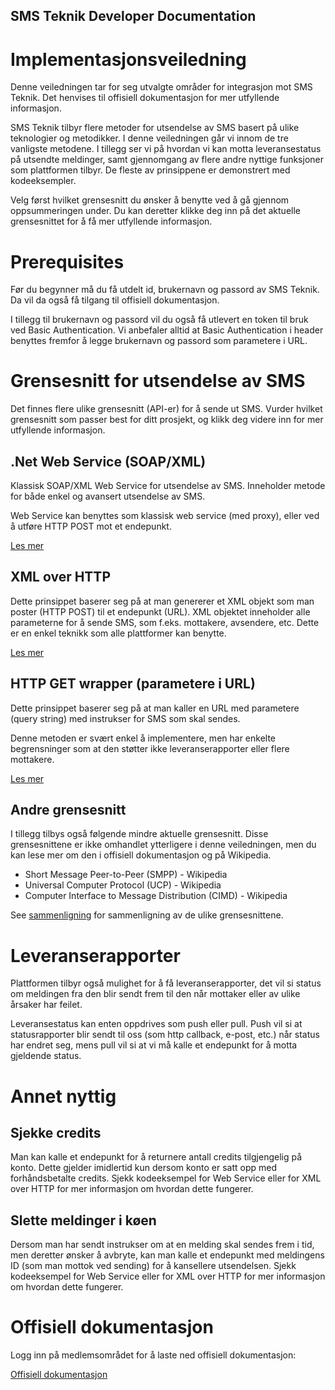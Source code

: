 ## SMS Teknik Developer Documentation

# Implementasjonsveiledning

Denne veiledningen tar for seg utvalgte områder for integrasjon mot SMS Teknik. Det henvises til offisiell dokumentasjon
for mer utfyllende informasjon.

SMS Teknik tilbyr flere metoder for utsendelse av SMS basert på ulike teknologier og metodikker. I denne veiledningen
går vi innom de tre vanligste metodene. I tillegg ser vi på hvordan vi kan motta leveransestatus på utsendte meldinger,
samt gjennomgang av flere andre nyttige funksjoner som plattformen tilbyr. De fleste av prinsippene er demonstrert med
kodeeksempler.

Velg først hvilket grensesnitt du ønsker å benytte ved å gå gjennom oppsummeringen under. Du kan deretter klikke deg inn
på det aktuelle grensesnittet for å få mer utfyllende informasjon.

# Prerequisites

Før du begynner må du få utdelt id, brukernavn og passord av SMS Teknik. Da vil da også få tilgang til offisiell
dokumentasjon.

I tillegg til brukernavn og passord vil du også få utlevert en token til bruk ved Basic Authentication. Vi anbefaler
alltid at Basic Authentication i header benyttes fremfor å legge brukernavn og passord som parametere i URL.

# Grensesnitt for utsendelse av SMS

Det finnes flere ulike grensesnitt (API-er) for å sende ut SMS. Vurder hvilket grensesnitt som passer best for ditt
prosjekt, og klikk deg videre inn for mer utfyllende informasjon.

## .Net Web Service (SOAP/XML)

Klassisk SOAP/XML Web Service for utsendelse av SMS. Inneholder metode for både enkel og avansert utsendelse av SMS.

Web Service kan benyttes som klassisk web service (med proxy), eller ved å utføre HTTP POST mot et endepunkt.

[Les mer](Guide-WS.html)

## XML over HTTP

Dette prinsippet baserer seg på at man genererer et XML objekt som man poster (HTTP POST) til et endepunkt (URL). XML
objektet inneholder alle parameterne for å sende SMS, som f.eks. mottakere, avsendere, etc. Dette er en enkel teknikk
som alle plattformer kan benytte.

[Les mer](Guide-XmlHttp.html)

## HTTP GET wrapper (parametere i URL)

Dette prinsippet baserer seg på at man kaller en URL med parametere (query string) med instrukser for SMS som skal
sendes.

Denne metoden er svært enkel å implementere, men har enkelte begrensninger som at den støtter ikke leveranserapporter
eller flere mottakere.

[Les mer](Guide-HttpGetWrapper.html)

## Andre grensesnitt

I tillegg tilbys også følgende mindre aktuelle grensesnitt. Disse grensesnittene er ikke omhandlet ytterligere i denne
veiledningen, men du kan lese mer om den i offisiell dokumentasjon og på Wikipedia.

- Short Message Peer-to-Peer (SMPP) - Wikipedia
- Universal Computer Protocol (UCP) - Wikipedia
- Computer Interface to Message Distribution (CIMD) - Wikipedia

See [sammenligning](comparison.html) for sammenligning av de ulike grensesnittene.

# Leveranserapporter

Plattformen tilbyr også mulighet for å få leveranserapporter, det vil si status om meldingen fra den blir sendt frem til
den når mottaker eller av ulike årsaker har feilet.

Leveransestatus kan enten oppdrives som push eller pull. Push vil si at statusrapporter blir sendt til oss (som http
callback, e-post, etc.) når status har endret seg, mens pull vil si at vi må kalle et endepunkt for å motta gjeldende
status.

# Annet nyttig

## Sjekke credits

Man kan kalle et endepunkt for å returnere antall credits tilgjengelig på konto. Dette gjelder imidlertid kun dersom
konto er satt opp med forhåndsbetalte credits. Sjekk kodeeksempel for Web Service eller for XML over HTTP for mer
informasjon om hvordan dette fungerer.

## Slette meldinger i køen

Dersom man har sendt instrukser om at en melding skal sendes frem i tid, men deretter ønsker å avbryte, kan man kalle et
endepunkt med meldingens ID (som man mottok ved sending) for å kansellere utsendelsen. Sjekk kodeeksempel for Web
Service eller for XML over HTTP for mer informasjon om hvordan dette fungerer.

# Offisiell dokumentasjon

Logg inn på medlemsområdet for å laste ned offisiell dokumentasjon:

[Offisiell dokumentasjon](https://www.smsteknik.se/member/login/)
